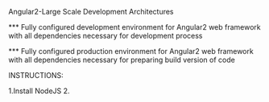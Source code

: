 Angular2-Large Scale Development Architectures

*** Fully configured development environment for Angular2 web framework with all dependencies necessary for development process

*** Fully configured production environment for Angular2 web framework with all dependencies necessary for preparing build version of code 

INSTRUCTIONS:

1.Install NodeJS 
2.


